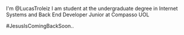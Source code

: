 I'm @LucasTroleiz
I am student at the undergraduate degree in Internet Systems and
Back End Developer Junior at Compasso UOL

#JesusIsComingBackSoon..
